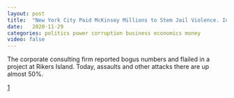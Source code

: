 ```yaml
---
layout: post
title:  "New York City Paid McKinsey Millions to Stem Jail Violence. Instead, Violence Soared."
date:   2020-11-29
categories: politics power corruption business economics money
video: false
---
```


The corporate consulting firm reported bogus numbers and flailed in a project at Rikers Island. Today, assaults and other attacks there are up almost 50%.

[1]

[1]: //www.propublica.org/article/new-york-city-paid-mckinsey-millions-to-stem-jail-violence-instead-violence-soared
